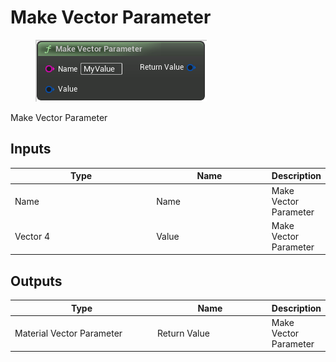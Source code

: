 # Make Vector Parameter

<div align="left" data-full-width="false">

<figure><img src="Make_Vector_Parameter.png" alt=""><figcaption></figcaption></figure>

</div>

Make Vector Parameter

## Inputs

<table>
<thead><tr><th width="250">Type</th><th width="200">Name</th><th>Description</th></tr></thead>
<tbody>
<tr><td>Name</td><td>Name</td><td>Make Vector Parameter</td></tr>
<tr><td>Vector 4</td><td>Value</td><td>Make Vector Parameter</td></tr>
</tbody>
</table>

## Outputs

<table>
<thead><tr><th width="250">Type</th><th width="200">Name</th><th>Description</th></tr></thead>
<tbody>
<tr><td>Material Vector Parameter</td><td>Return Value</td><td>Make Vector Parameter</td></tr>
</tbody>
</table>